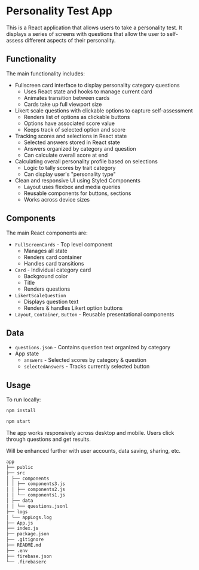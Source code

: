 # Personality Test App

This is a React application that allows users to take a personality test. It displays a series of screens with questions that allow the user to self-assess different aspects of their personality.

## Functionality

The main functionality includes:

- Fullscreen card interface to display personality category questions
  - Uses React state and hooks to manage current card
  - Animates transition between cards
  - Cards take up full viewport size
- Likert scale questions with clickable options to capture self-assessment
  - Renders list of options as clickable buttons
  - Options have associated score value
  - Keeps track of selected option and score
- Tracking scores and selections in React state
  - Selected answers stored in React state
  - Answers organized by category and question
  - Can calculate overall score at end
- Calculating overall personality profile based on selections
  - Logic to tally scores by trait category
  - Can display user's "personality type"
- Clean and responsive UI using Styled Components
  - Layout uses flexbox and media queries
  - Reusable components for buttons, sections
  - Works across device sizes

## Components

The main React components are:

- `FullScreenCards` - Top level component
  - Manages all state
  - Renders card container
  - Handles card transitions
- `Card` - Individual category card
  - Background color
  - Title
  - Renders questions
- `LikertScaleQuestion`
  - Displays question text
  - Renders & handles Likert option buttons
- `Layout`, `Container`, `Button` - Reusable presentational components

## Data

- `questions.json` - Contains question text organized by category
- App state
  - `answers` - Selected scores by category & question
  - `selectedAnswers` - Tracks currently selected button

## Usage

To run locally:

```markdown
npm install
```

```markdown
npm start
```

The app works responsively across desktop and mobile. Users click through questions and get results.

Will be enhanced further with user accounts, data saving, sharing, etc.

```markdown
app
├── public
├── src
│ ├── components
│ │ ├── components3.js
│ │ ├── components2.js
│ │ └── components1.js
│ ├── data
│ │ └── questions.jsonl
├── logs
│ └── appLogs.log
├── App.js
├── index.js
├── package.json
├── .gitignore
├── README.md
├── .env
├── firebase.json
└── .firebaserc
```
